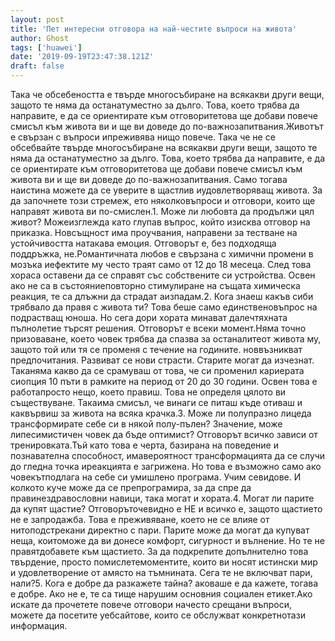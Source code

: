 ```yaml
---
layout: post
title: 'Пет интересни отговора на най-честите въпроси на живота'
author: Ghost
tags: ['huawei']
date: '2019-09-19T23:47:38.121Z'
draft: false
---
```


Така че обсебеността е твърде многосъбиране на всякакви други вещи, защото те няма да останатуместно за дълго. Това, което трябва да направите, е да се ориентирате към отговоритетова ще добави повече смисъл към живота ви и ще ви доведе до по-важнозапитвания.Животът е свързан с въпроси ипреживява нищо повече. Така че не се обсебвайте твърде многосъбиране на всякакви други вещи, защото те няма да останатуместно за дълго. Това, което трябва да направите, е да се ориентирате към отговоритетова ще добави повече смисъл към живота ви и ще ви доведе до по-важнозапитвания. Само тогава наистина можете да се уверите в щастлив иудовлетворяващ живота. За да започнете този стремеж, ето няколковъпроси и отговори, които ще направят живота ви по-смислен.1. Може ли любовта да продължи цял живот? Можеизглежда като глупав въпрос, който изисква отговор на приказка. Новсъщност има проучвания, направени за тестване на устойчивостта натакава емоция. Отговорът е, без подходяща поддръжка, не.Романтичната любов е свързана с химични промени в мозъка иефектите му често траят само от 12 до 18 месеца. След това хораса оставени да се справят със собствените си устройства. Освен ако не са в състояниеповторно стимулиране на същата химическа реакция, те са длъжни да страдат aизпадам.2. Кога знаеш какъв сиби трябвало да правя с живота ти? Това беше само единственовъпрос на подрастващ юноша. Но сега дори хората минават далечтяхната пълнолетие търсят решения. Отговорът е всеки момент.Няма точно призоваване, което човек трябва да спазва за останалитеот живота му, защото той или тя се променя с течение на годините. новвъзникват предпочитания. Развиват се нови страсти. Старите могат да изчезнат. Таканяма какво да се срамуваш от това, че си променил кариерата сиопция 10 пъти в рамките на период от 20 до 30 години. Освен това е работапросто нещо, което правиш. Това не определя цялото ви съществуване. Такаима смисъл, че винаги се питаш къде отиваш и каквървиш за живота на всяка крачка.3. Може ли полупразно лицеда трансформирате себе си в някой полу-пълен? Значение, може липесимистичен човек да бъде оптимист? Отговорът всичко зависи от тренировката.Тъй като това е черта, базирана на поведение и познавателна способност, имавероятност трансформацията да се случи до гледна точка иреакцията е загрижена. Но това е възможно само ако човекътподлага на себе си умишлено програма. Учим севидове. И колкото куче може да се препрограмира, за да спре да правинездравословни навици, така могат и хората.4. Могат ли парите да купят щастие? Отговоръточевидно е НЕ и всичко е, защото щастието не е запродажба. Това е преживяване, което не се влияе от нитоподстрекани директно с пари. Парите може да могат да купуват неща, коитоможе да ви донесе комфорт, сигурност и вълнение. Но те не правятдобавете към щастието. За да подкрепите допълнително това твърдение, просто помислетемоментите, които ви носят истински мир и удовлетворение от aмясто на тъмнината. Сега те не включват пари, нали?5. Кога е добре да разкажете тайна? аковаше е да кажете, тогава е добре. Ако не е, те са тище нарушим основния социален етикет.Ако искате да прочетете повече отговори начесто срещани въпроси, можете да посетите уебсайтове, които се обслужват конкретнотази информация.
